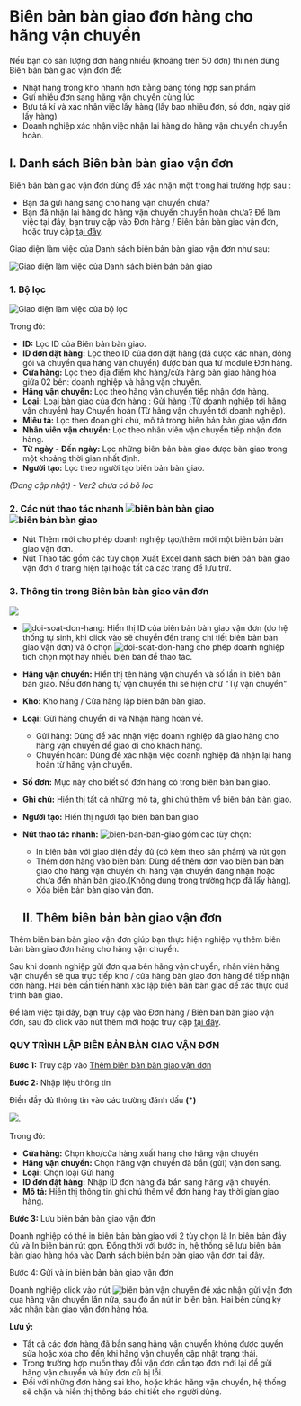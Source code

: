 # Biên bản bàn giao đơn hàng cho hãng vận chuyển

Nếu bạn có sản lượng đơn hàng nhiều (khoảng trên 50 đơn) thì nên dùng Biên bản bàn giao vận đơn để:
- Nhặt hàng trong kho nhanh hơn bằng bảng tổng hợp sản phẩm
- Gửi nhiều đơn sang hãng vận chuyển cùng lúc
- Bưu tá kí và xác nhận việc lấy hàng (lấy bao nhiêu đơn, số đơn, ngày giờ lấy hàng)
- Doanh nghiệp xác nhận việc nhận lại hàng do hãng vận chuyển chuyển hoàn.

## I. Danh sách Biên bản bàn giao vận đơn
Biên bản bàn giao vận đơn dùng để xác nhận một trong hai trường hợp sau : 

- Bạn đã gửi hàng sang cho hãng vận chuyển chưa?
- Bạn đã nhận lại hàng do hãng vận chuyển chuyển hoàn chưa?
Để làm việc tại đây, bạn truy cập vào Đơn hàng / Biên bản bàn giao vận đơn, hoặc truy cập [tại đây](link).

Giao diện làm việc của Danh sách biên bản bàn giao vận đơn như sau:

![Giao diện làm việc của Danh sách biên bản bàn giao](https://raw.githubusercontent.com/nhanhapi/manual/master/docs/don-hang/img/bien-ban-ban-giao-1.png)

### 1. Bộ lọc 

![Giao diện làm việc của bộ lọc](link)

Trong đó:
- **ID:** Lọc ID của Biên bản bàn giao. 
- **ID đơn đặt hàng:** Lọc theo ID của đơn đặt hàng (đã được xác nhận, đóng gói và chuyển qua hãng vận chuyển) được bắn qua từ module Đơn hàng.
- **Cửa hàng:** Lọc theo địa điểm kho hàng/cửa hàng bàn giao hàng hóa giữa 02 bên: doanh nghiệp và hãng vận chuyển.
- **Hãng vận chuyển:** Lọc theo hãng vận chuyển tiếp nhận đơn hàng.
- **Loại:** Loại bàn giao của đơn hàng : Gửi hàng (Từ doanh nghiệp tới hãng vận chuyển) hay Chuyển hoàn (Từ hãng vận chuyển tới doanh nghiệp).
- **Miêu tả:** Lọc theo đoạn ghi chú, mô tả trong biên bản bàn giao vận đơn
- **Nhân viên vận chuyển:** Lọc theo nhân viên vận chuyển tiếp nhận đơn hàng.
- **Từ ngày - Đến ngày:** Lọc những biên bản bàn giao được bàn giao trong một khoảng thời gian nhất định.
- **Người tạo:** Lọc theo người tạo biên bản bàn giao.

*(Đang cập nhật) - Ver2 chưa có bộ lọc*

### 2. Các nút thao tác nhanh ![ biên bản bàn giao](https://raw.githubusercontent.com/nhanhapi/manual/master/docs/img/them-moi.jpg) ![ biên bản bàn giao](https://raw.githubusercontent.com/nhanhapi/manual/master/docs/img/thao-tac.jpg)


- Nút Thêm mới cho phép doanh nghiệp tạo/thêm mới một biên bản bàn giao vận đơn.
- Nút Thao tác gồm các tùy chọn Xuất Excel danh sách biên bản bàn giao vận đơn ở trang hiện tại hoặc tất cả các trang để lưu trữ.

### 3. Thông tin trong Biên bản bàn giao vận đơn

![](https://raw.githubusercontent.com/nhanhapi/manual/master/docs/don-hang/img/bien-ban-ban-giao-2.png)

- ![doi-soat-don-hang ](https://raw.githubusercontent.com/nhanhapi/manual/master/docs/don-hang/img/bien-ban-ban-giao-4.png): Hiển thị ID của biên bản bàn giao vận đơn (do hệ thống tự sinh, khi click vào sẽ chuyển đến trang chi tiết biên bản bàn giao vận đơn) và ô chọn ![doi-soat-don-hang ](https://raw.githubusercontent.com/nhanhapi/manual/master/docs/don-hang/img/bien-ban-ban-giao-4.png) cho phép doanh nghiệp tích chọn một hay nhiều biên bản để thao tác.
- **Hãng vận chuyển:** Hiển thị tên hãng vận chuyển và số lần in biên bản bàn giao. Nếu đơn hàng tự vận chuyển thì sẽ hiện chữ "Tự vận chuyển"
- **Kho:** Kho hàng / Cửa hàng lập biên bản bàn giao.
- **Loại:** Gửi hàng chuyển đi và Nhận hàng hoàn về.
  - Gửi hàng: Dùng để xác nhận việc doanh nghiệp đã giao hàng cho hãng vận chuyển để giao đi cho khách hàng.
  - Chuyển hoàn: Dùng để xác nhận việc doanh nghiệp đã nhận lại hàng hoàn từ hãng vận chuyển.
- **Số đơn:** Mục này cho biết số  đơn hàng có trong biên bản bàn giao. 
- **Ghi chú:** Hiển thị tất cả những mô tả, ghi chú thêm về biên bản bàn giao.
- **Người tạo:** Hiển thị người tạo biên bản bàn giao
- **Nút thao tác nhanh:** ![bien-ban-ban-giao](https://raw.githubusercontent.com/nhanhapi/manual/master/docs/don-hang/img/bien-ban-ban-giao-3.png) gồm các tùy chọn:
  - In biên bản với giao diện đầy đủ (có kèm theo sản phẩm) và rút gọn
  - Thêm đơn hàng vào biên bản: Dùng để thêm đơn vào biên bản bàn giao cho hãng vận chuyển khi hãng vận chuyển đang nhận hoặc chưa đến nhận bàn giao.(Không dùng trong trường hợp đã lấy hàng).
  - Xóa biên bản bàn giao vận đơn.
  
  ## II. Thêm biên bản bàn giao vận đơn
Thêm biên bản bàn giao vận đơn giúp bạn thực hiện nghiệp vụ thêm biên bản bàn giao đơn hàng cho hãng vận chuyển.

Sau khi doanh nghiệp gửi đơn qua bên hãng vận chuyển, nhân viên hãng vận chuyển sẽ qua trực tiếp kho / cửa hàng bàn giao đơn hàng để tiếp nhận đơn hàng. Hai bên cần tiến hành xác lập biên bản bàn giao để xác thực quá trình bàn giao. 

Để làm việc tại đây, bạn truy cập vào Đơn hàng / Biên bản bàn giao vận đơn, sau đó click vào nút thêm mới hoặc truy cập [tại đây](link).

### QUY TRÌNH LẬP BIÊN BẢN BÀN GIAO VẬN ĐƠN
**Bước 1:** Truy cập vào [Thêm biên bản bàn giao vận đơn](link)

**Bước 2:** Nhập liệu thông tin

Điền đầy đủ thông tin vào các trường đánh dấu **(*)**


![](https://raw.githubusercontent.com/nhanhapi/manual/master/docs/don-hang/img/bien-ban-ban-giao-5.png).


Trong đó:

- **Cửa hàng:** Chọn kho/cửa hàng xuất hàng cho hãng vận chuyển
- **Hãng vận chuyển:** Chọn hãng vận chuyển đã bắn (gửi) vận đơn sang.
- **Loại:** Chọn loại Gửi hàng
- **ID đơn đặt hàng:** Nhập ID đơn hàng đã bắn sang hãng vận chuyển.
- **Mô tả:** Hiển thị thông tin ghi chú thêm về đơn hàng hay thời gian giao hàng.

**Bước 3:** Lưu biên bản bàn giao vận đơn

Doanh nghiệp có thể in biên bản bàn giao với 2 tùy chọn là In biên bản đầy đủ và In biên bản rút gọn. Đồng thời với bước in, hệ thống sẽ lưu biên bản bàn giao hàng hóa vào Danh sách biên bản bàn giao vận đơn [tại đây](link).

Bước 4: Gửi và in biên bản bàn giao vận đơn

Doanh nghiệp click vào nút ![biên bản vận chuyển](https://raw.githubusercontent.com/nhanhapi/manual/master/docs/don-hang/img/bien-ban-ban-giao-6.png) để xác nhận gửi vận đơn qua hãng vận chuyển lần nữa, sau đó ấn nút in biên bản. Hai bên cùng ký xác nhận bàn giao vận đơn hàng hóa.

**Lưu ý:**
- Tất cả các đơn hàng đã bắn sang hãng vận chuyển không được quyền sửa hoặc xóa cho đến khi hãng vận chuyển cập nhật trạng thái.
- Trong trường hợp muốn thay đổi vận đơn cần tạo đơn mới lại để gửi hãng vận chuyển và hủy đơn cũ bị lỗi. 
- Đối với những đơn hàng sai kho, hoặc khác hãng vận chuyển, hệ thống sẽ chặn và hiển thị thông báo chi tiết cho người dùng.

